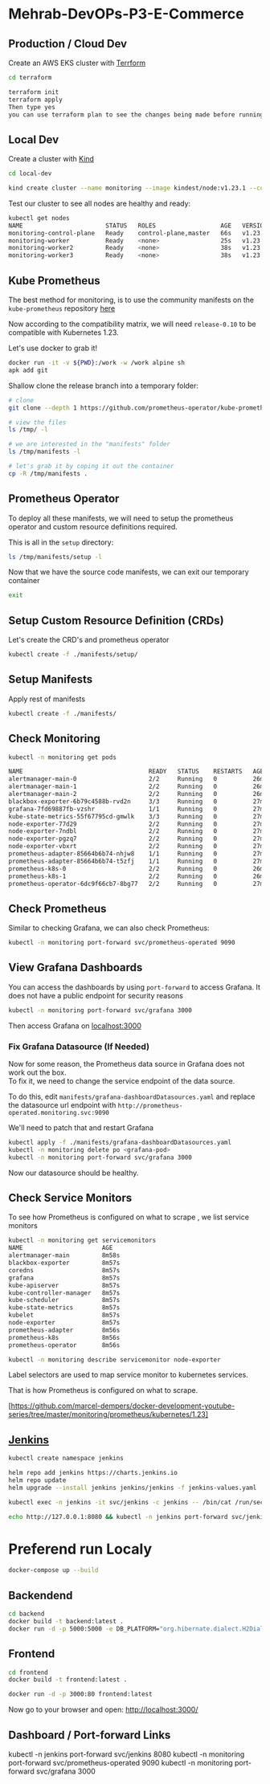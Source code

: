 # Mehrab-DevOPs-P3-E-Commerce

## Production / Cloud Dev

<!--
    Please follow the below instructions in order to access the cluster.
    Run "aws configure --profile YOUR_PROFILE_HERE"
    Use "YOUR_ACCESS_KEY_HERE" as the Access Key ID
    Use "YOUR_SECRET_KEY_HERE" as the Secret Access Key (sensitive - do not upload to git or any version control of any form)
    Use "us-east-1" as the region
    Output format does not matter - You may leave blank
    Run "aws eks --region us-east-1 update-kubeconfig --name YOUR_PROFILE_HERE --profile YOUR_PROFILE_HERE"
-->

Create an AWS EKS cluster with [Terrform](https://learn.hashicorp.com/terraform?utm_source=terraform_io)

```zsh
cd terraform

terraform init
terraform apply
Then type yes
you can use terraform plan to see the changes being made before running apply
```

## Local Dev

Create a cluster with [Kind](https://kind.sigs.k8s.io/docs/user/quick-start/)

```zsh
cd local-dev

kind create cluster --name monitoring --image kindest/node:v1.23.1 --config kind.yaml
```

Test our cluster to see all nodes are healthy and ready:

```zsh
kubectl get nodes
NAME                       STATUS   ROLES                  AGE   VERSION
monitoring-control-plane   Ready    control-plane,master   66s   v1.23.1
monitoring-worker          Ready    <none>                 25s   v1.23.1
monitoring-worker2         Ready    <none>                 38s   v1.23.1
monitoring-worker3         Ready    <none>                 38s   v1.23.1
```

<!--
## Loki-Prometheus-Stack

```zsh
kubectl create namespace monitoring
helm upgrade --install -n monitoring loki-stuff grafana/loki-stack --set grafana.enabled=true,prometheus.enabled=true
kubectl get secret -n monitoring loki-stuff-grafana -o jsonpath="{.data.admin-password}" | base64 --decode ; echo
kubectl port-forward -n monitoring service/loki-stuff-grafana 3000:80
#kubectl -n monitoring port-forward svc/prometheus-operated 9090
```
-->

## Kube Prometheus

The best method for monitoring, is to use the community manifests on the `kube-prometheus`
repository [here](https://github.com/prometheus-operator/kube-prometheus)

Now according to the compatibility matrix, we will need `release-0.10` to be compatible with
Kubernetes 1.23. </br>

Let's use docker to grab it!

```zsh
docker run -it -v ${PWD}:/work -w /work alpine sh
apk add git
```

Shallow clone the release branch into a temporary folder:

```zsh
# clone
git clone --depth 1 https://github.com/prometheus-operator/kube-prometheus.git -b release-0.10 /tmp/

# view the files
ls /tmp/ -l

# we are interested in the "manifests" folder
ls /tmp/manifests -l

# let's grab it by coping it out the container
cp -R /tmp/manifests .
```

## Prometheus Operator

To deploy all these manifests, we will need to setup the prometheus operator and custom resource definitions required.

This is all in the `setup` directory:

```zsh
ls /tmp/manifests/setup -l
```

Now that we have the source code manifests, we can exit our temporary container

```zsh
exit
```

## Setup Custom Resource Definition (CRDs)

Let's create the CRD's and prometheus operator

```zsh
kubectl create -f ./manifests/setup/
```

## Setup Manifests

Apply rest of manifests

```zsh
kubectl create -f ./manifests/
```

## Check Monitoring

```zsh
kubectl -n monitoring get pods

NAME                                   READY   STATUS    RESTARTS   AGE
alertmanager-main-0                    2/2     Running   0          26m
alertmanager-main-1                    2/2     Running   0          26m
alertmanager-main-2                    2/2     Running   0          26m
blackbox-exporter-6b79c4588b-rvd2n     3/3     Running   0          27m
grafana-7fd69887fb-vzshr               1/1     Running   0          27m
kube-state-metrics-55f67795cd-gmwlk    3/3     Running   0          27m
node-exporter-77d29                    2/2     Running   0          27m
node-exporter-7ndbl                    2/2     Running   0          27m
node-exporter-pgzq7                    2/2     Running   0          27m
node-exporter-vbxrt                    2/2     Running   0          27m
prometheus-adapter-85664b6b74-nhjw8    1/1     Running   0          27m
prometheus-adapter-85664b6b74-t5zfj    1/1     Running   0          27m
prometheus-k8s-0                       2/2     Running   0          26m
prometheus-k8s-1                       2/2     Running   0          26m
prometheus-operator-6dc9f66cb7-8bg77   2/2     Running   0          27m
```

## Check Prometheus

Similar to checking Grafana, we can also check Prometheus:

```zsh
kubectl -n monitoring port-forward svc/prometheus-operated 9090
```

## View Grafana Dashboards

You can access the dashboards by using `port-forward` to access Grafana.
It does not have a public endpoint for security reasons

```zsh
kubectl -n monitoring port-forward svc/grafana 3000
```

Then access Grafana on [localhost:3000](http://localhost:3000/)

### Fix Grafana Datasource (If Needed)

Now for some reason, the Prometheus data source in Grafana does not work out the box. \
To fix it, we need to change the service endpoint of the data source.

To do this, edit `manifests/grafana-dashboardDatasources.yaml` and replace the datasource url endpoint with `http://prometheus-operated.monitoring.svc:9090`

We'll need to patch that and restart Grafana

```zsh
kubectl apply -f ./manifests/grafana-dashboardDatasources.yaml
kubectl -n monitoring delete po <grafana-pod>
kubectl -n monitoring port-forward svc/grafana 3000
```

Now our datasource should be healthy.

## Check Service Monitors

To see how Prometheus is configured on what to scrape , we list service monitors

```zsh
kubectl -n monitoring get servicemonitors
NAME                      AGE
alertmanager-main         8m58s
blackbox-exporter         8m57s
coredns                   8m57s
grafana                   8m57s
kube-apiserver            8m57s
kube-controller-manager   8m57s
kube-scheduler            8m57s
kube-state-metrics        8m57s
kubelet                   8m57s
node-exporter             8m57s
prometheus-adapter        8m56s
prometheus-k8s            8m56s
prometheus-operator       8m56s

kubectl -n monitoring describe servicemonitor node-exporter
```

Label selectors are used to map service monitor to kubernetes services. </br>

That is how Prometheus is configured on what to scrape.

[https://github.com/marcel-dempers/docker-development-youtube-series/tree/master/monitoring/prometheus/kubernetes/1.23]

## [Jenkins](https://octopus.com/blog/jenkins-helm-install-guide)

```zsh
kubectl create namespace jenkins

helm repo add jenkins https://charts.jenkins.io
helm repo update
helm upgrade --install jenkins jenkins/jenkins -f jenkins-values.yaml

kubectl exec -n jenkins -it svc/jenkins -c jenkins -- /bin/cat /run/secrets/additional/chart-admin-password && echo

echo http://127.0.0.1:8080 && kubectl -n jenkins port-forward svc/jenkins 8080:8080
```

# Preferend run Localy

```zsh
docker-compose up --build
```

## Backendend

```zsh
cd backend
docker build -t backend:latest .
docker run -d -p 5000:5000 -e DB_PLATFORM="org.hibernate.dialect.H2Dialect" -e DB_URL="jdbc:h2:mem:test;MODE=PostgreSQL" -e DB_DRIVER="org.h2.Driver" backend:latest
```

## Frontend

```zsh
cd frontend
docker build -t frontend:latest .
```

>

```zsh
docker run -d -p 3000:80 frontend:latest
```

Now go to your browser and open: <http://localhost:3000/>

<!--
## Prepare your enviornment

in the project back end directory, enter the command

```zsh
mvn install
```

Then, navagate into the `target` directory, and run the command:

```zsh
mvn spring-boot:run
```

which will run the Spring enviornment

The enviornment will be limited to the test data contained in this source code.

---

To run the front end, navigate to its directory and run the command:

```zsh
npm install
```

After that, running the command:

```zsh
npm start
```

within the directory will open the application in your browser.
-->

## Dashboard / Port-forward Links

kubectl -n jenkins port-forward svc/jenkins 8080
kubectl -n monitoring port-forward svc/prometheus-operated 9090
kubectl -n monitoring port-forward svc/grafana 3000

<!-- Group Jenkins: http://a0d6fe85610ff47b1b2ce72632f54562-583820029.us-east-1.elb.amazonaws.com:8080 -->
<!-- Hosted Backend: http://ab42a3a26fe6e4acb815e33f31a37a6d-707570840.us-east-1.elb.amazonaws.com:5000 -->
<!-- Hosted Frontend: http://a7f6fb624db474b70b28ef9de67d91cf-154436653.us-east-1.elb.amazonaws.com:3000 -->

<!-- frontend/src/remote/e-commerce-api/eCommerceClient.ts#L18 -->
<!-- https://vscode.dev/github/revature-rss-mehrab-1380/e-commerce-frontend/blob/10e2bc9e3dddbf77861c15a9cdbab2185083da9b/src/remote/e-commerce-api/eCommerceClient.ts#L18 -->
